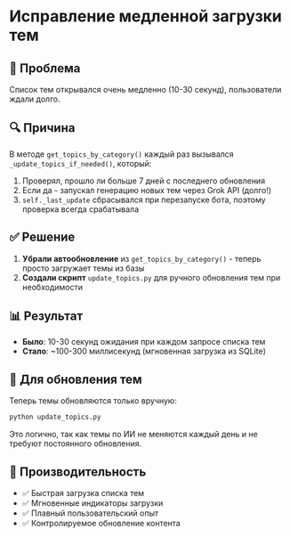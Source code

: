 # Исправление медленной загрузки тем

## 🐛 Проблема
Список тем открывался очень медленно (10-30 секунд), пользователи ждали долго.

## 🔍 Причина
В методе `get_topics_by_category()` каждый раз вызывался `_update_topics_if_needed()`, который:
1. Проверял, прошло ли больше 7 дней с последнего обновления
2. Если да - запускал генерацию новых тем через Grok API (долго!)
3. `self._last_update` сбрасывался при перезапуске бота, поэтому проверка всегда срабатывала

## ✅ Решение
1. **Убрали автообновление** из `get_topics_by_category()` - теперь просто загружает темы из базы
2. **Создали скрипт** `update_topics.py` для ручного обновления тем при необходимости

## 📊 Результат
- **Было**: 10-30 секунд ожидания при каждом запросе списка тем
- **Стало**: ~100-300 миллисекунд (мгновенная загрузка из SQLite)

## 🎯 Для обновления тем
Теперь темы обновляются только вручную:
```bash
python update_topics.py
```

Это логично, так как темы по ИИ не меняются каждый день и не требуют постоянного обновления.

## 🚀 Производительность
- ✅ Быстрая загрузка списка тем
- ✅ Мгновенные индикаторы загрузки  
- ✅ Плавный пользовательский опыт
- ✅ Контролируемое обновление контента
